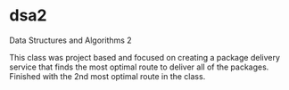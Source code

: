 # dsa2
Data Structures and Algorithms 2

This class was project based and focused on creating a package delivery service that finds the most optimal route to deliver all of the packages. Finished with the 2nd most optimal route in the class. 

